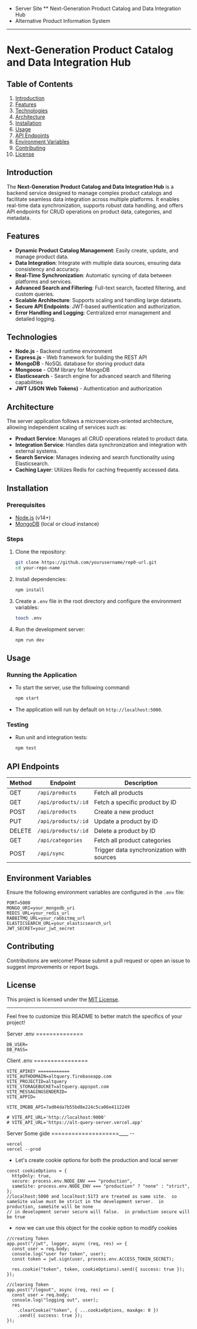 * Server Site 
** Next-Generation Product Catalog and Data Integration Hub
* Alternative Product Information System

---

# Next-Generation Product Catalog and Data Integration Hub

## Table of Contents

1. [Introduction](#introduction)
2. [Features](#features)
3. [Technologies](#technologies)
4. [Architecture](#architecture)
5. [Installation](#installation)
6. [Usage](#usage)
7. [API Endpoints](#api-endpoints)
8. [Environment Variables](#environment-variables)
9. [Contributing](#contributing)
10. [License](#license)

## Introduction

The **Next-Generation Product Catalog and Data Integration Hub** is a backend service designed to manage complex product catalogs and facilitate seamless data integration across multiple platforms. It enables real-time data synchronization, supports robust data handling, and offers API endpoints for CRUD operations on product data, categories, and metadata.

## Features

- **Dynamic Product Catalog Management**: Easily create, update, and manage product data.
- **Data Integration**: Integrate with multiple data sources, ensuring data consistency and accuracy.
- **Real-Time Synchronization**: Automatic syncing of data between platforms and services.
- **Advanced Search and Filtering**: Full-text search, faceted filtering, and custom queries.
- **Scalable Architecture**: Supports scaling and handling large datasets.
- **Secure API Endpoints**: JWT-based authentication and authorization.
- **Error Handling and Logging**: Centralized error management and detailed logging.

## Technologies

- **Node.js** - Backend runtime environment
- **Express.js** - Web framework for building the REST API
- **MongoDB** - NoSQL database for storing product data
- **Mongoose** - ODM library for MongoDB
- **Elasticsearch** - Search engine for advanced search and filtering capabilities
- **JWT (JSON Web Tokens)** - Authentication and authorization

## Architecture

The server application follows a microservices-oriented architecture, allowing independent scaling of services such as:

- **Product Service**: Manages all CRUD operations related to product data.
- **Integration Service**: Handles data synchronization and integration with external systems.
- **Search Service**: Manages indexing and search functionality using Elasticsearch.
- **Caching Layer**: Utilizes Redis for caching frequently accessed data.

## Installation

### Prerequisites

- [Node.js](https://nodejs.org/) (v14+)
- [MongoDB](https://www.mongodb.com/) (local or cloud instance)


### Steps

1. Clone the repository:

   ```bash
   git clone https://github.com/yourusername/rep0-url.git
   cd your-repo-name
   ```

2. Install dependencies:

   ```bash
   npm install
   ```

3. Create a `.env` file in the root directory and configure the environment variables:

   ```bash
   touch .env
   ```

4. Run the development server:

   ```bash
   npm run dev
   ```

## Usage

### Running the Application

- To start the server, use the following command:

  ```bash
  npm start
  ```

- The application will run by default on `http://localhost:5000`.

### Testing

- Run unit and integration tests:

  ```bash
  npm test
  ```

## API Endpoints

| Method | Endpoint                | Description                                |
|--------|-------------------------|--------------------------------------------|
| GET    | `/api/products`         | Fetch all products                         |
| GET    | `/api/products/:id`     | Fetch a specific product by ID             |
| POST   | `/api/products`         | Create a new product                       |
| PUT    | `/api/products/:id`     | Update a product by ID                     |
| DELETE | `/api/products/:id`     | Delete a product by ID                     |
| GET    | `/api/categories`       | Fetch all product categories               |
| POST   | `/api/sync`             | Trigger data synchronization with sources  |

## Environment Variables

Ensure the following environment variables are configured in the `.env` file:

```
PORT=5000
MONGO_URI=your_mongodb_uri
REDIS_URL=your_redis_url
RABBITMQ_URL=your_rabbitmq_url
ELASTICSEARCH_URL=your_elasticsearch_url
JWT_SECRET=your_jwt_secret
```

## Contributing

Contributions are welcome! Please submit a pull request or open an issue to suggest improvements or report bugs.

## License

This project is licensed under the [MIT License](LICENSE).

---

Feel free to customize this README to better match the specifics of your project!


Server .env   ==============

```
DB_USER=
DB_PASS=
```

Client .env   ================


```
VITE_APIKEY ============
VITE_AUTHDOMAIN=altquery.firebaseapp.com
VITE_PROJECTID=altquery
VITE_STORAGEBUCKET=altquery.appspot.com
VITE_MESSAGINGSENDERID=
VITE_APPID=

VITE_IMGBB_API=7ad04da7b55bd8e224c5ca06e4112249

# VITE_API_URL='http://localhost:9000'
# VITE_API_URL='https://alt-query-server.vercel.app'
```

Server Some gide ====================____ --

```
vercel
vercel --prod
```

- Let's create cookie options for both the production and local server

```
const cookieOptions = {
  httpOnly: true,
  secure: process.env.NODE_ENV === "production",
  sameSite: process.env.NODE_ENV === "production" ? "none" : "strict",
};
//localhost:5000 and localhost:5173 are treated as same site.  so sameSite value must be strict in the development server.  in production, sameSite will be none
// in development server secure will false.  in production secure will be true
```

- now we can use this object for the cookie option to modify cookies

```
//creating Token
app.post("/jwt", logger, async (req, res) => {
  const user = req.body;
  console.log("user for token", user);
  const token = jwt.sign(user, process.env.ACCESS_TOKEN_SECRET);

  res.cookie("token", token, cookieOptions).send({ success: true });
});

//clearing Token
app.post("/logout", async (req, res) => {
  const user = req.body;
  console.log("logging out", user);
  res
    .clearCookie("token", { ...cookieOptions, maxAge: 0 })
    .send({ success: true });
});
```



<!-- # Alternative Product Information System Backend

Welcome to the backend repository of the Alternative Product Information System project! This repository contains the backend server code built using Node.js, Express.js, and MongoDB.

## Key Features

1. **User Product Posting**: Users can post pictures and details (name, brand, query) of products they do not like.
2. **Recommendations**: Users can receive recommendations for better alternatives based on the products they dislike.
3. **Secure Authentication**: Utilizes JWT tokens for secure user authentication, ensuring only authorized users can access certain features.
4. **CRUD Operations**: Provides endpoints for Create, Read, Update, and Delete operations for managing posts and recommendations.
5. **Data Separation**: Backend API endpoints are structured to handle post data, recommendation data, and user authentication separately.

## Technologies Used

- **Node.js**: JavaScript runtime for server-side development.
- **Express.js**: Web application framework for Node.js, used for building the RESTful API.
- **MongoDB**: NoSQL database for storing user and product data.
- **JWT**: JSON Web Tokens for secure authentication.
- **Other npm Packages**: Used for various functionalities like data validation, error handling, etc.

## Project Structure

The project is structured to ensure clarity and maintainability. Here’s an overview:

- **src/**: Contains all the source code.
  - **index.js**: Entry point of the application.
  - **middleware/**: Middleware functions.
  - **others**

To install and run Alternative-Product-Information-System-Server locally, follow these steps:

1. Clone the repository:

   ```
   git clone url
   ```

2. Navigate into the project directory:

   ```
   cd Alternative-Product-Information-System-Server
   ```

3. Install dependencies using npm:

   ```
   npm install
   ``` -->
